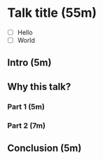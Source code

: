 # Talk title (55m)

- [ ] Hello
- [ ] World

<script>console.log('heelo')</script>

## Intro (5m)
## Why this talk?
### Part 1 (5m)
### Part 2 (7m)
## Conclusion (5m)

